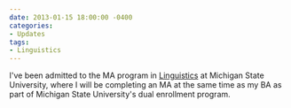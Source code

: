 ```yaml
---
date: 2013-01-15 18:00:00 -0400
categories:
- Updates
tags:
- Linguistics
---
```


I've been admitted to the MA program in <a href="http://linglang.msu.edu/">Linguistics</a> at Michigan State University, where I will be completing an MA at the same time as my BA as part of Michigan State University's dual enrollment program.

<!-- more -->
